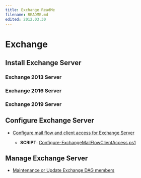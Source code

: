 ```yaml
---
title: Exchange ReadMe
filename: README.md
edited: 2012.03.30
---
```


# Exchange

## Install Exchange Server

### Exchange 2013 Server

### Exchange 2016 Server

### Exchange 2019 Server


## Configure Exchange Server

- [Configure mail flow and client access for Exchange Server](Configure-mail-flow-and-client-access-for-Exchange-Server)

    - **SCRIPT**: [Configure-ExchangeMailFlowClientAccess.ps1](Configure-ExchangeMailFlowClientAccess.ps1)


## Manage Exchange Server

- [Maintenance or Update Exchange DAG members](Maintenance-or-Update-DAG-Members)


